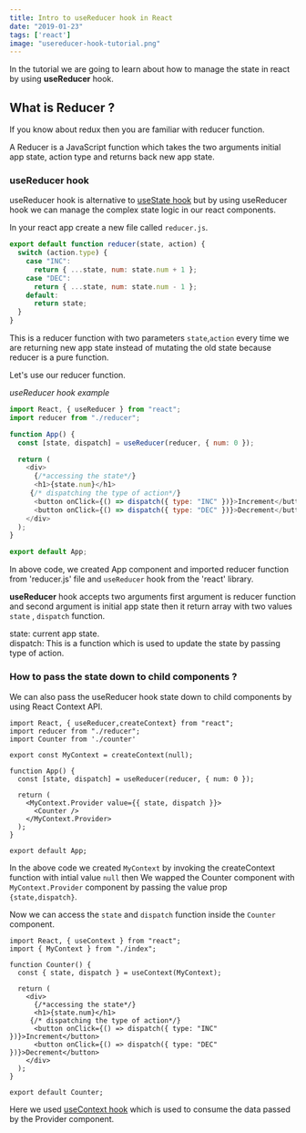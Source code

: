 ```yaml
---
title: Intro to useReducer hook in React
date: "2019-01-23"
tags: ['react']
image: "usereducer-hook-tutorial.png"
---
```


In the tutorial we are going to learn about how to manage the state in react by using __useReducer__
hook.


## What is Reducer ?

If you know about redux then you are familiar with reducer function.

A Reducer is a JavaScript function which takes the two arguments initial app state, action type and returns back new app state.


### useReducer hook

useReducer hook is alternative to [useState hook](/stateful-functional-components-react-hooks/)  but by using  useReducer hook we can manage the complex state logic in our react components.

In your react app create a new file called `reducer.js`.


```js:title=reducer.js
export default function reducer(state, action) {
  switch (action.type) {
    case "INC":
      return { ...state, num: state.num + 1 };
    case "DEC":
      return { ...state, num: state.num - 1 };
    default:
      return state;
  }
}

```

This is a reducer function with two parameters `state`,`action` every time we are returning new app state instead of mutating the old state because reducer is a pure function.


Let's use our reducer function.

*useReducer hook example*
```js{5,10,12,13}:title=App.js
import React, { useReducer } from "react";
import reducer from "./reducer";

function App() {
  const [state, dispatch] = useReducer(reducer, { num: 0 });

  return (
    <div>
      {/*accessing the state*/}
      <h1>{state.num}</h1>
     {/* dispatching the type of action*/}
      <button onClick={() => dispatch({ type: "INC" })}>Increment</button>
      <button onClick={() => dispatch({ type: "DEC" })}>Decrement</button>
    </div>
  );
}

export default App;
```

In above code, we created App component and imported reducer function from 'reducer.js' file and `useReducer` hook from the 'react' library.


__useReducer__ hook accepts two arguments first argument is reducer function and second argument is initial app state then it return array with two values `state` , `dispatch` function.

state: current app state.<br/>
dispatch: This is a function which is used to update the state by passing type of action.


### How to pass the state down to child components ?

We can also pass the useReducer hook state down to child components by using React Context API.

```js{5,8,11}
import React, { useReducer,createContext} from "react";
import reducer from "./reducer";
import Counter from './counter'

export const MyContext = createContext(null);

function App() {
  const [state, dispatch] = useReducer(reducer, { num: 0 });

  return (
    <MyContext.Provider value={{ state, dispatch }}>
      <Counter />
    </MyContext.Provider>
  );
}

export default App;
```
In the above code we created `MyContext` by invoking the createContext function with intial value `null` then We wapped the Counter component with `MyContext.Provider` component by passing the
value prop `{state,dispatch}`.

Now we can access the `state` and `dispatch` function inside the `Counter` component.


```js{5}
import React, { useContext } from "react";
import { MyContext } from "./index";

function Counter() {
  const { state, dispatch } = useContext(MyContext);

  return (
    <div>
      {/*accessing the state*/}
      <h1>{state.num}</h1>
     {/* dispatching the type of action*/}
      <button onClick={() => dispatch({ type: "INC" })}>Increment</button>
      <button onClick={() => dispatch({ type: "DEC" })}>Decrement</button>
    </div>
  );
}

export default Counter;
```
Here we used  [useContext hook](/react-usecontext-hook-tutorial/) which is used to consume the data passed by the Provider component.